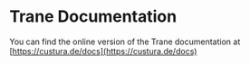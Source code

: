 # Trane Documentation

You can find the online version of the Trane documentation at [https://custura.de/docs](https://custura.de/docs)

